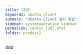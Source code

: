 ```yaml
---
title: 1207
keywords: ubuntu client
summary: "Ubuntu Client 설치 방법"
sidebar: systemoperation_sidebar
permalink: centos_1207.html
folder: product2
---
```



ddd
